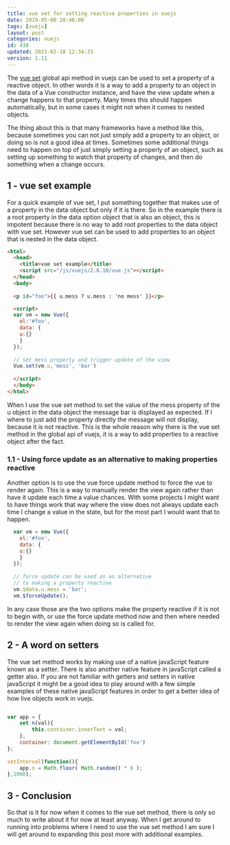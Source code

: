```yaml
---
title: vue set for setting reactive properties in vuejs
date: 2019-05-08 20:46:00
tags: [vuejs]
layout: post
categories: vuejs
id: 438
updated: 2021-02-18 12:34:33
version: 1.11
---
```


The [vue set](https://vuejs.org/v2/api/#Vue-set) global api method in vuejs can be used to set a property of a reactive object. In other words it is a way to add a property to an object in the data of a Vue constructor instance, and have the view update when a change happens to that property. Many times this should happen automatically, but in some cases it might not when it comes to nested objects.

The thing about this is that many frameworks have a method like this, because sometimes you can not just simply add a property to an object, or doing so is not a good idea at times. Sometimes some additional things need to happen on top of just simply setting a properly of an object, such as setting up something to watch that property of changes, and then do something when a change occurs.

<!-- more -->

## 1 - vue set example

For a quick example of vue set, I put something together that makes use of a property in the data object but only if it is there. So in the example there is a root property in the data option object that is also an object, this is impotent because there is no way to add root properties to the data object with vue set. However vue set can be used to add properties to an object that is nested in the data object.

```html
<html>
  <head>
    <title>vue set example</title>
    <script src="/js/vuejs/2.6.10/vue.js"></script>
  </head>
  <body>
  
  <p id="foo">{{ u.mess ? u.mess : 'no mess' }}</p>

  <script>
  var vm = new Vue({
    el:'#foo',
    data: {
    u:{}
    }
  });
  
  // set mess property and trigger update of the view
  Vue.set(vm.u,'mess', 'bar')
  
  </script>
  </body>
</html>
```

When I use the vue set method to set the value of the mess property of the u object in the data object the message bar is displayed as expected. If I where to just add the property directly the message will not display, because it is not reactive. This is the whole reason why there is the vue set method in the global api of vuejs, it is a way to add properties to a reactive object after the fact.

### 1.1 - Using force update as an alternative to making properties reactive

Another option is to use the vue force update method to force the vue to render again. This is a way to manually render the view again rather than have it update each time a value chances. With some projects I might want to have things work that way where the view does not always update each time I change a value in the state, but for the most part I would want that to happen.

```js
  var vm = new Vue({
    el:'#foo',
    data: {
    u:{}
    }
  });
  
  // force update can be used as an alternative
  // to making a property reactive
  vm.$data.u.mess = 'bar';
  vm.$forceUpdate();
```

In any case those are the two options make the property reactive if it is not to begin with, or use the force update method now and then where needed to render the view again when doing so is called for.

## 2 - A word on setters

The vue set method works by making use of a native javaScript feature known as a setter. There is also another native feature in javaScript called a getter also. If you are not familiar with getters and setters in native javaScript it might be a good idea to play around with a few simple examples of these native javaScript features in order to get a better idea of how live objects work in vuejs.

```js

var app = {
    set n(val){
        this.container.innerText = val;
    },
    container: document.getElementById('foo')
};
 
setInterval(function(){
    app.n = Math.floor( Math.random() * 6 );
},1000);
```

## 3 - Conclusion

So that is it for now when it comes to the vue set method, there is only so much to write about it for now at least anyway. When I get around to running into problems where I need to use the vue set method I am sure I will get around to expanding this post more with additional examples.
